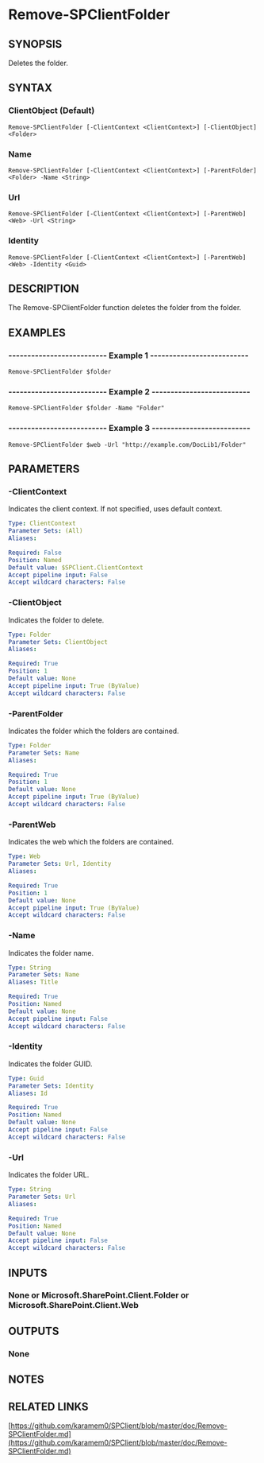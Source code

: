 # Remove-SPClientFolder

## SYNOPSIS
Deletes the folder.

## SYNTAX

### ClientObject (Default)
```
Remove-SPClientFolder [-ClientContext <ClientContext>] [-ClientObject] <Folder>
```

### Name
```
Remove-SPClientFolder [-ClientContext <ClientContext>] [-ParentFolder] <Folder> -Name <String>
```

### Url
```
Remove-SPClientFolder [-ClientContext <ClientContext>] [-ParentWeb] <Web> -Url <String>
```

### Identity
```
Remove-SPClientFolder [-ClientContext <ClientContext>] [-ParentWeb] <Web> -Identity <Guid>
```

## DESCRIPTION
The Remove-SPClientFolder function deletes the folder from the folder.

## EXAMPLES

### -------------------------- Example 1 --------------------------
```
Remove-SPClientFolder $folder
```

### -------------------------- Example 2 --------------------------
```
Remove-SPClientFolder $folder -Name "Folder"
```

### -------------------------- Example 3 --------------------------
```
Remove-SPClientFolder $web -Url "http://example.com/DocLib1/Folder"
```

## PARAMETERS

### -ClientContext
Indicates the client context.
If not specified, uses default context.

```yaml
Type: ClientContext
Parameter Sets: (All)
Aliases: 

Required: False
Position: Named
Default value: $SPClient.ClientContext
Accept pipeline input: False
Accept wildcard characters: False
```

### -ClientObject
Indicates the folder to delete.

```yaml
Type: Folder
Parameter Sets: ClientObject
Aliases: 

Required: True
Position: 1
Default value: None
Accept pipeline input: True (ByValue)
Accept wildcard characters: False
```

### -ParentFolder
Indicates the folder which the folders are contained.

```yaml
Type: Folder
Parameter Sets: Name
Aliases: 

Required: True
Position: 1
Default value: None
Accept pipeline input: True (ByValue)
Accept wildcard characters: False
```

### -ParentWeb
Indicates the web which the folders are contained.

```yaml
Type: Web
Parameter Sets: Url, Identity
Aliases: 

Required: True
Position: 1
Default value: None
Accept pipeline input: True (ByValue)
Accept wildcard characters: False
```

### -Name
Indicates the folder name.

```yaml
Type: String
Parameter Sets: Name
Aliases: Title

Required: True
Position: Named
Default value: None
Accept pipeline input: False
Accept wildcard characters: False
```

### -Identity
Indicates the folder GUID.

```yaml
Type: Guid
Parameter Sets: Identity
Aliases: Id

Required: True
Position: Named
Default value: None
Accept pipeline input: False
Accept wildcard characters: False
```

### -Url
Indicates the folder URL.

```yaml
Type: String
Parameter Sets: Url
Aliases: 

Required: True
Position: Named
Default value: None
Accept pipeline input: False
Accept wildcard characters: False
```

## INPUTS

### None or Microsoft.SharePoint.Client.Folder or Microsoft.SharePoint.Client.Web

## OUTPUTS

### None

## NOTES

## RELATED LINKS

[https://github.com/karamem0/SPClient/blob/master/doc/Remove-SPClientFolder.md](https://github.com/karamem0/SPClient/blob/master/doc/Remove-SPClientFolder.md)

